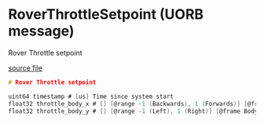 # RoverThrottleSetpoint (UORB message)

Rover Throttle setpoint

[source file](https://github.com/PX4/PX4-Autopilot/blob/main/msg/RoverThrottleSetpoint.msg)

```c
# Rover Throttle setpoint

uint64 timestamp # [us] Time since system start
float32 throttle_body_x # [] [@range -1 (Backwards), 1 (Forwards)] [@frame Body] Throttle setpoint along body X axis
float32 throttle_body_y # [] [@range -1 (Left), 1 (Right)] [@frame Body] [@invalid NaN If not mecanum] Mecanum only: Throttle setpoint along body Y axis

```
